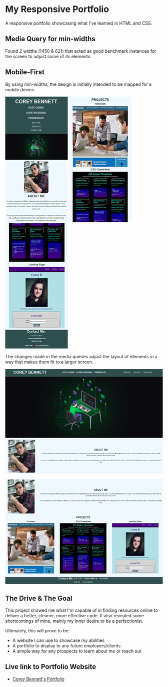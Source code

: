 # My Responsive Portfolio

A responsive portfolio showcasing what I've learned in HTML and CSS.

## Media Query for min-widths

Found 2 widths (1450 & 621) that acted as good benchmark instances for the screen to adjust some of its elements.

## Mobile-First

By using min-widths, the design is initially intended to be mapped for a mobile device.

![Screen shot of the top portion of my site in mobile resolutions.](./assets/images/Mobile%20Top.png) ![Screen shot of the middle portion of my site in mobile resolutions.](./assets/images/Mobile%20Mid.png) ![Screen shot of the bottom portion of my site in mobile resolutions.](./assets/images/Mobile%20Bottom.png)

The changes made in the media queries adjust the layout of elements in a way that makes them fit to a larger screen.

![Screen shot of the top portion of my site in desktop resolutions.](./assets/images/Browser%20Top.png)

![Screen shot of the bottom portion of my site in desktop resolutions.](./assets/images/Browser%20Bottom.png)

## The Drive & The Goal

This project showed me what I'm capable of in finding resources online to deliver a better, cleaner, more effective code.
It also revealed some shortcomings of mine, mainly my inner desire to be a perfectionist.

Ultimately, this will prove to be:
* A website I can use to showcase my abilities
* A portfolio to display to any future employers/clients
* A simple way for any prospects to learn about me or reach out

## Live link to Portfolio Website
* [Corey Bennett's Portfolio](https://cwheelsrun.github.io/Portfolio/)
